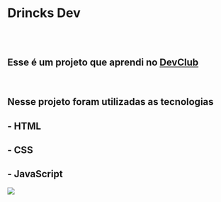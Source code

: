 <h1>Drincks Dev</h1>
<br>
<br>
<h2>Esse é um projeto que aprendi no <a href="https//:rodolfomori.com.br/devclub">DevClub</a>  </h2>
<br>
<h2>Nesse projeto foram utilizadas as tecnologias</h2>
<h2>- HTML</h2>
<h2>- CSS</h2>
<h2>- JavaScript</h2>
<img src="CapturarDEV.PNG"/>


